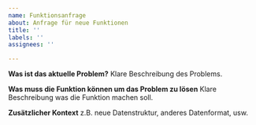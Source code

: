 ```yaml
---
name: Funktionsanfrage
about: Anfrage für neue Funktionen
title: ''
labels: ''
assignees: ''

---
```


**Was ist das aktuelle Problem?**
Klare Beschreibung des Problems.

**Was muss die Funktion können um das Problem zu lösen**
Klare Beschreibung was die Funktion machen soll.

**Zusätzlicher Kontext**
z.B. neue Datenstruktur, anderes Datenformat, usw.
